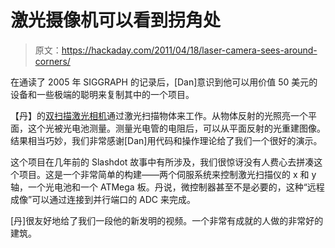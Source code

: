 # 激光摄像机可以看到拐角处

> 原文：<https://hackaday.com/2011/04/18/laser-camera-sees-around-corners/>

在通读了 2005 年 SIGGRAPH 的记录后，[Dan]意识到他可以用价值 50 美元的设备和一些极端的聪明来复制其中的一个项目。

【丹】的[双扫描激光相机](http://homepage.mac.com/sigfpe/Dual/dual.html)通过激光扫描物体来工作。从物体反射的光照亮一个平面，这个光被光电池测量。测量光电管的电阻后，可以从平面反射的光重建图像。结果相当巧妙，我们非常感谢[Dan]用代码和操作理论给了我们一个很好的演示。

这个项目在几年前的 Slashdot 故事中有所涉及，我们很惊讶没有人费心去拼凑这个项目。这是一个非常简单的构建——两个伺服系统来控制激光扫描仪的 x 和 y 轴，一个光电池和一个 ATMega 板。丹说，微控制器甚至不是必要的，这种“远程成像”可以通过连接到并行端口的 ADC 来完成。

[丹]很友好地给了我们一段他的新发明的视频。一个非常有成就的人做的非常好的建筑。
